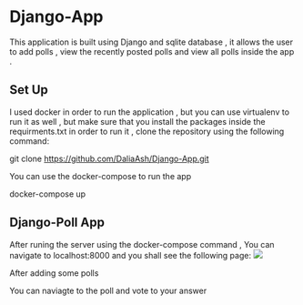 # Django-App

This application is built using Django and sqlite database , it allows the user to add polls , view the recently posted polls and view all polls inside the app .

## Set Up

I used docker in order to run the application , but you can use virtualenv to run it as well , but make sure that you install the packages inside the requirments.txt in order to run it , clone the repository using the following command:

git clone https://github.com/DaliaAsh/Django-App.git

You can use the docker-compose to run the app

docker-compose up

## Django-Poll App

After runing the server using the docker-compose command , You can navigate to localhost:8000 and you shall see the following page:
<img src = "https://user-images.githubusercontent.com/46220562/111909610-aa191580-8a66-11eb-8489-dd54f0678615.PNG"/>

After adding some polls

You can naviagte to the poll and vote to your answer
